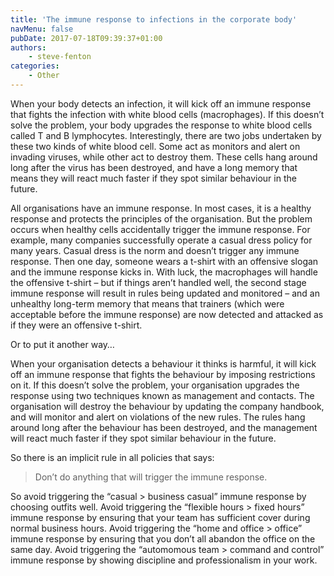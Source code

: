 ```yaml
---
title: 'The immune response to infections in the corporate body'
navMenu: false
pubDate: 2017-07-18T09:39:37+01:00
authors:
    - steve-fenton
categories:
    - Other
---
```


When your body detects an infection, it will kick off an immune response that fights the infection with white blood cells (macrophages). If this doesn’t solve the problem, your body upgrades the response to white blood cells called T and B lymphocytes. Interestingly, there are two jobs undertaken by these two kinds of white blood cell. Some act as monitors and alert on invading viruses, while other act to destroy them. These cells hang around long after the virus has been destroyed, and have a long memory that means they will react much faster if they spot similar behaviour in the future.

All organisations have an immune response. In most cases, it is a healthy response and protects the principles of the organisation. But the problem occurs when healthy cells accidentally trigger the immune response. For example, many companies successfully operate a casual dress policy for many years. Casual dress is the norm and doesn’t trigger any immune response. Then one day, someone wears a t-shirt with an offensive slogan and the immune response kicks in. With luck, the macrophages will handle the offensive t-shirt – but if things aren’t handled well, the second stage immune response will result in rules being updated and monitored – and an unhealthy long-term memory that means that trainers (which were acceptable before the immune response) are now detected and attacked as if they were an offensive t-shirt.

Or to put it another way…

When your organisation detects a behaviour it thinks is harmful, it will kick off an immune response that fights the behaviour by imposing restrictions on it. If this doesn’t solve the problem, your organisation upgrades the response using two techniques known as management and contacts. The organisation will destroy the behaviour by updating the company handbook, and will monitor and alert on violations of the new rules. The rules hang around long after the behaviour has been destroyed, and the management will react much faster if they spot similar behaviour in the future.

So there is an implicit rule in all policies that says:

> Don’t do anything that will trigger the immune response.

So avoid triggering the “casual > business casual” immune response by choosing outfits well. Avoid triggering the “flexible hours > fixed hours” immune response by ensuring that your team has sufficient cover during normal business hours. Avoid triggering the “home and office > office” immune response by ensuring that you don’t all abandon the office on the same day. Avoid triggering the “automomous team > command and control” immune response by showing discipline and professionalism in your work.